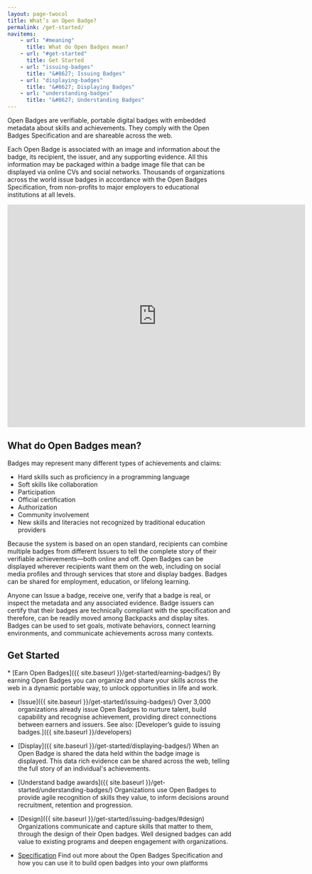 ```yaml
---
layout: page-twocol
title: What’s an Open Badge?
permalink: /get-started/
navitems:
    - url: "#meaning"
      title: What do Open Badges mean?
    - url: "#get-started"
      title: Get Started
    - url: "issuing-badges"
      title: "&#8627; Issuing Badges"
    - url: "displaying-badges"
      title: "&#8627; Displaying Badges"
    - url: "understanding-badges"
      title: "&#8627; Understanding Badges"
---
```

Open Badges are verifiable, portable digital badges with embedded metadata about skills and achievements. They comply with the Open Badges Specification and are shareable across the web. 

Each Open Badge is associated with an image and information about the badge, its recipient, the issuer, and any supporting evidence. All this information may be packaged within a badge image file that can be displayed via online CVs and social networks. Thousands of organizations across the world issue badges in accordance with the Open Badges Specification, from non-profits to major employers to educational institutions at all levels.

<!-- TODO: Embed responsively -->
<iframe width="670" height="500" src="https://www.youtube.com/embed/HgLLq7ybDtc" frameborder="0" allowfullscreen></iframe>

<h2 id="meaning" class="title title-content">What do Open Badges mean?</h2>
Badges may represent many different types of achievements and claims:

* Hard skills such as proficiency in a programming language
* Soft skills like collaboration
* Participation
* Official certification
* Authorization
* Community involvement
* New skills and literacies not recognized by traditional education providers

Because the system is based on an open standard, recipients can combine multiple badges from different Issuers to tell the complete story of their verifiable achievements—both online and off. Open Badges can be displayed wherever recipients want them on the web, including on social media profiles and through services that store and display badges. Badges can be shared for employment, education, or lifelong learning.

Anyone can Issue a badge, receive one, verify that a badge is real, or inspect the metadata and any associated evidence. Badge issuers can certify that their badges are technically compliant with the specification and therefore, can be readily moved among Backpacks and display sites. Badges can be used to set goals, motivate behaviors, connect learning environments, and communicate achievements across many contexts.

<h2 id="get-started" class="title title-content">Get Started</h2>
* [Earn Open Badges]({{ site.baseurl }}/get-started/earning-badges/) By earning Open Badges you can organize and share your skills across the web in a dynamic portable way, to unlock opportunities in life and work. 

* [Issue]({{ site.baseurl }}/get-started/issuing-badges/) Over 3,000 organizations already issue Open Badges to nurture talent, build capability and recognise achievement, providing direct connections between earners and issuers. See also: [Developer’s guide to issuing badges.]({{ site.baseurl }}/developers) 

* [Display]({{ site.baseurl }}/get-started/displaying-badges/) When an Open Badge is shared the data held within the badge image is displayed. This data rich evidence can be shared across the web, telling the full story of an individual's achievements.  

* [Understand badge awards]({{ site.baseurl }}/get-started/understanding-badges/) Organizations use Open Badges to provide agile recognition of skills they value, to inform decisions around recruitment, retention and progression. 

* [Design]({{ site.baseurl }}/get-started/issuing-badges/#design) Organizations communicate and capture skills that matter to them, through the design of their Open badges. Well designed badges can add value to existing programs and deepen engagement with organizations. 

* [Specification](https://openbadgespec.org) Find out more about the Open Badges Specification and how you can use it to build open badges into your own platforms


